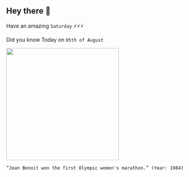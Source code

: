 ## Hey there 👋
Have an amazing `Saturday` ⚡⚡⚡

Did you know Today on `05th of August`
 
 [<img src="https://bloximages.chicago2.vip.townnews.com/napavalleyregister.com/content/tncms/assets/v3/editorial/f/55/f55e9797-9de3-5888-a0c4-0e41b84efd23/5a9c8d72d1ed0.image.jpg?resize=1200%2C1044" width="300" />](https://en.wikipedia.org/wiki/Joan_Benoit) 
 ```
“Joan Benoit won the first Olympic women's marathon.” (Year: 1984)
```
